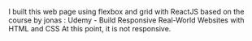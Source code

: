 I built this web page using flexbox and grid with ReactJS based on the course by jonas : Udemy - Build Responsive Real-World Websites with HTML and CSS
At this point, it is not responsive.
